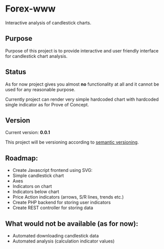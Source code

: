 Forex-www
=========

Interactive analysis of candlestick charts.

## Purpose

Purpose of this project is to provide interactive and user friendly interface for candlestick chart analysis. 

## Status

As for now project gives you almost **no** functionality at all and it cannot be used for any reasonable purpose. 

Currently project can render very simple hardcoded chart with hardcoded single indicator as for Prove of Concept.

## Version

Current version: **0.0.1**

This project will be versioning according to [semantic versioning](http://semver.org).

## Roadmap:

* Create Javascript frontend using SVG:
 * Simple candlestick chart
 * Axes
 * Indicators on chart
 * Indicators below chart
 * Price Action indicators (arrows, S/R lines, trends etc.)
* Create PHP backend for storing user indicators
 * Create REST controller for storing data

## What would not be available (as for now):

* Automated downloading candlestick data
* Automated analysis (calculation indicator values)
